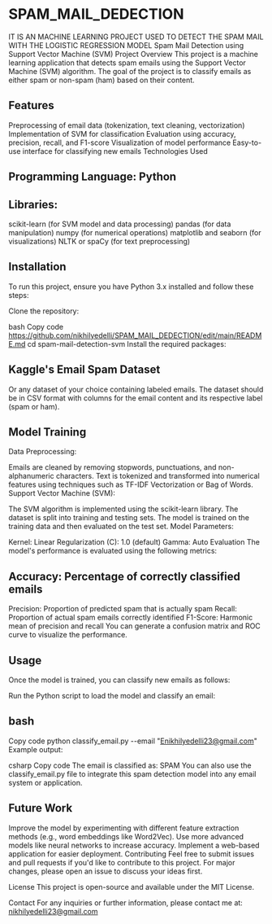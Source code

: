 # SPAM_MAIL_DEDECTION
IT IS AN MACHINE LEARNING PROJECT USED TO DETECT THE SPAM MAIL WITH THE LOGISTIC REGRESSION MODEL 
Spam Mail Detection using Support Vector Machine (SVM)
Project Overview
This project is a machine learning application that detects spam emails using the Support Vector Machine (SVM) algorithm. The goal of the project is to classify emails as either spam or non-spam (ham) based on their content.

## Features
Preprocessing of email data (tokenization, text cleaning, vectorization)
Implementation of SVM for classification
Evaluation using accuracy, precision, recall, and F1-score
Visualization of model performance
Easy-to-use interface for classifying new emails
Technologies Used
## Programming Language: Python
## Libraries:
scikit-learn (for SVM model and data processing)
pandas (for data manipulation)
numpy (for numerical operations)
matplotlib and seaborn (for visualizations)
NLTK or spaCy (for text preprocessing)
## Installation
To run this project, ensure you have Python 3.x installed and follow these steps:

Clone the repository:

bash
Copy code
https://github.com/nikhilyedelli/SPAM_MAIL_DEDECTION/edit/main/README.md
cd spam-mail-detection-svm
Install the required packages:



## Kaggle's Email Spam Dataset
Or any dataset of your choice containing labeled emails.
The dataset should be in CSV format with columns for the email content and its respective label (spam or ham).

## Model Training
Data Preprocessing:

Emails are cleaned by removing stopwords, punctuations, and non-alphanumeric characters.
Text is tokenized and transformed into numerical features using techniques such as TF-IDF Vectorization or Bag of Words.
Support Vector Machine (SVM):

The SVM algorithm is implemented using the scikit-learn library.
The dataset is split into training and testing sets.
The model is trained on the training data and then evaluated on the test set.
Model Parameters:

Kernel: Linear
Regularization (C): 1.0 (default)
Gamma: Auto
Evaluation
The model's performance is evaluated using the following metrics:

## Accuracy: Percentage of correctly classified emails
Precision: Proportion of predicted spam that is actually spam
Recall: Proportion of actual spam emails correctly identified
F1-Score: Harmonic mean of precision and recall
You can generate a confusion matrix and ROC curve to visualize the performance.

## Usage
Once the model is trained, you can classify new emails as follows:

Run the Python script to load the model and classify an email:

## bash
Copy code
python classify_email.py --email "Enikhilyedelli23@gmail.com"
Example output:

csharp
Copy code
The email is classified as: SPAM
You can also use the classify_email.py file to integrate this spam detection model into any email system or application.

## Future Work
Improve the model by experimenting with different feature extraction methods (e.g., word embeddings like Word2Vec).
Use more advanced models like neural networks to increase accuracy.
Implement a web-based application for easier deployment.
Contributing
Feel free to submit issues and pull requests if you'd like to contribute to this project. For major changes, please open an issue to discuss your ideas first.

License
This project is open-source and available under the MIT License.

Contact
For any inquiries or further information, please contact me at: nikhilyedelli23@gmail.com

